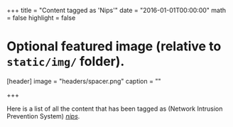 +++
title = "Content tagged as 'Nips'"
date = "2016-01-01T00:00:00"
math = false
highlight = false

# Optional featured image (relative to `static/img/` folder).
[header]
image = "headers/spacer.png"
caption = ""

+++

Here is a list of all the content that has been tagged as (Network Intrusion Prevention System) *[nips](https://f1.holisticinfosecforwebdevelopers.com/chap04.html#network-countermeasures-lack-of-visibility-nids)*.
